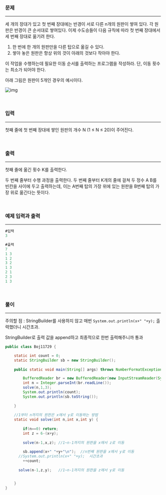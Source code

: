 ### 문제

---

세 개의 장대가 있고 첫 번째 장대에는 반경이 서로 다른 n개의 원판이 쌓여 있다. 각 원판은 반경이 큰 순서대로 쌓여있다. 이제 수도승들이 다음 규칙에 따라 첫 번째 장대에서 세 번째 장대로 옮기려 한다.

1. 한 번에 한 개의 원판만을 다른 탑으로 옮길 수 있다.
2. 쌓아 놓은 원판은 항상 위의 것이 아래의 것보다 작아야 한다.

이 작업을 수행하는데 필요한 이동 순서를 출력하는 프로그램을 작성하라. 단, 이동 횟수는 최소가 되어야 한다.

아래 그림은 원판이 5개인 경우의 예시이다.

![img](https://onlinejudgeimages.s3-ap-northeast-1.amazonaws.com/problem/11729/hanoi.png)

<br>

### 입력

---

첫째 줄에 첫 번째 장대에 쌓인 원판의 개수 N (1 ≤ N ≤ 20)이 주어진다.

<br>

### 출력

---

첫째 줄에 옮긴 횟수 K를 출력한다.

두 번째 줄부터 수행 과정을 출력한다. 두 번째 줄부터 K개의 줄에 걸쳐 두 정수 A B를 빈칸을 사이에 두고 출력하는데, 이는 A번째 탑의 가장 위에 있는 원판을 B번째 탑의 가장 위로 옮긴다는 뜻이다.

<br>

### 예제 입력과 출력

---

```java
#입력
3 
```

```java
#출력
7
1 3
1 2
3 2
1 3
2 1
2 3
1 3
```

<br>

### 풀이

---

주의할 점 : StringBuilder를 사용하지 않고 매번 `System.out.println(x+" "+y);`  출력했더니 시간초과.

StringBuilder로 출력 값을 append하고 최종적으로 한번 출력해주니까 통과

```java
public class Boj11729 {

	static int count = 0;
	static StringBuilder sb = new StringBuilder();
	
	public static void main(String[] args) throws NumberFormatException, IOException {

		BufferedReader br = new BufferedReader(new InputStreamReader(System.in));
		int n = Integer.parseInt(br.readLine());
		solve(n,1,3);
		System.out.println(count);
		System.out.println(sb.toString());
		
	}
	
	//1부터 n까지의 원판은 x에서 y로 이동하는 방법
	static void solve(int n,int x,int y) {
		
		if(n==0) return;
		int z = 6-(x+y);
      
	    solve(n-1,x,z); //1~n-1까지의 원판을 x에서 z로 이동
	    
	    sb.append(x+" "+y+"\n");  //n번째 원판을 x에서 y로 이동
      //System.out.println(x+" "+y);  시간초과
	    ++count;
	    
      solve(n-1,z,y);  	//1~n-1까지의 원판을 z에서 y로 이동


	}	
}
```
